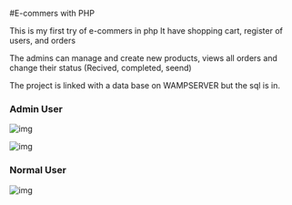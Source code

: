 
#E-commers with PHP

This is my first try of e-commers in php
It have shopping cart, register of users, and orders

The admins can manage and create new products, views all orders and change their status (Recived, completed, seend)

The project is linked with a data base on WAMPSERVER but the sql is in.

<h3>Admin User</h3>

![img](https://i.imgur.com/44oCyBs.png)

![img](https://i.imgur.com/4D5XipB.png)

<h3>Normal User</h3>

![img](https://i.imgur.com/XWd9gGs.png)


